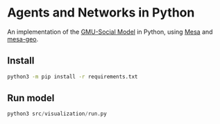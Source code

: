 Agents and Networks in Python
==============================

An implementation of the [GMU-Social Model](https://github.com/abmgis/abmgis/blob/master/Chapter08-Networks/Models/GMU-Social/README.md) in Python, using [Mesa](https://github.com/projectmesa/mesa) and [mesa-geo](https://github.com/Corvince/mesa-geo).

## Install

```bash
python3 -m pip install -r requirements.txt
```

## Run model

```python
python3 src/visualization/run.py
```
